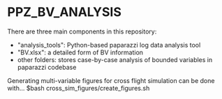 # PPZ_BV_ANALYSIS
There are three main components in this repository:
* "analysis_tools": Python-based paparazzi log data analysis tool
* "BV.xlsx": a detailed form of BV information
* other folders: stores case-by-case analysis of bounded variables in paparazzi codebase

Generating multi-variable figures for cross flight simulation can be done with...
$bash cross_sim_figures/create_figures.sh
